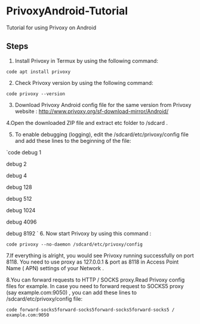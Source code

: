 # PrivoxyAndroid-Tutorial
Tutorial for using Privoxy on Android

## Steps

1. Install Privoxy in Termux by using the following command:

`code
apt install privoxy
`

2. Check Privoxy version by using the following command:

`code
privoxy --version
`

3. Download Privoxy Android config file for the same version  from Privoxy website : 
http://www.privoxy.org/sf-download-mirror/Android/

4.Open the downloaded ZIP file and extract etc folder to /sdcard .

5. To enable debugging (logging), edit the /sdcard/etc/privoxy/config file and add these lines to the beginning of the file:

`code
debug 1

debug 2

debug 4

debug 128

debug 512

debug 1024

debug 4096

debug 8192
`
6. Now start Privoxy by using this command :

`code
privoxy --no-daemon /sdcard/etc/privoxy/config
`

7.If everything is alright, you would see Privoxy running successfully on port 8118.
You need to use proxy as 127.0.0.1 & port as 8118 in Access Point Name ( APN)  settings of your Network .

8.You can forward requests to HTTP / SOCKS proxy.Read Privoxy config files for example. In case you need to forward request to SOCKS5 proxy (say example.com:9050) , you can add these lines to /sdcard/etc/privoxy/config file:

`code
forward-socks5forward-socks5forward-socks5forward-socks5 / example.com:9050
`


